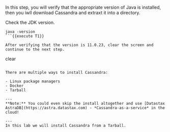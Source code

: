 In this step, you will verify that the appropriate version of Java is installed, then you iwll download Cassandra and extraxt it into a directory. 

Check the JDK version.
```
java -version
```{{execute T1}}

After verifying that the version is 11.0.23, clear the screen and continue to the next step.
```
clear
```{{execute T1}}

There are multiple ways to install Cassandra:

- Linux package managers
- Docker
- Tarball

---
**Note:** You could even skip the install altogether and use [Datastax AstraDB](https://astra.datastax.com) - *Cassandra-as-a-service* in the cloud! 

---
In this lab we will install Cassandra from a Tarball.
